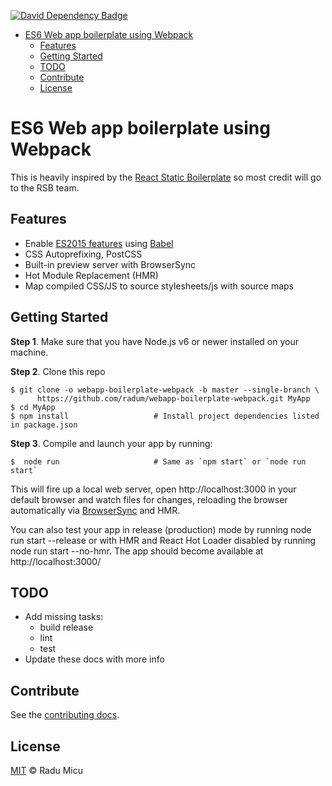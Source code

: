 [![David Dependency Badge](https://david-dm.org/radum/webapp-boilerplate-webpack/dev-status.svg)](https://david-dm.org/radum/webapp-boilerplate-webpack/#info=devDependencies)

<!-- TOC depthFrom:1 depthTo:6 withLinks:1 updateOnSave:1 orderedList:0 -->

- [ES6 Web app boilerplate using Webpack](#es6-web-app-boilerplate-using-webpack)
	- [Features](#features)
	- [Getting Started](#getting-started)
	- [TODO](#todo)
	- [Contribute](#contribute)
	- [License](#license)

<!-- /TOC -->

# ES6 Web app boilerplate using Webpack

This is heavily inspired by the [React Static Boilerplate](https://github.com/kriasoft/react-static-boilerplate) so most credit will go to the RSB team.

## Features

* Enable [ES2015 features](https://babeljs.io/docs/learn-es2015/) using [Babel](https://babeljs.io)
* CSS Autoprefixing, PostCSS
* Built-in preview server with BrowserSync
* Hot Module Replacement (HMR)
* Map compiled CSS/JS to source stylesheets/js with source maps

## Getting Started

**Step 1**. Make sure that you have Node.js v6 or newer installed on your machine.

**Step 2**. Clone this repo

```shell
$ git clone -o webapp-boilerplate-webpack -b master --single-branch \
      https://github.com/radum/webapp-boilerplate-webpack.git MyApp
$ cd MyApp
$ npm install                   # Install project dependencies listed in package.json
```

**Step 3**. Compile and launch your app by running:

```
$  node run                     # Same as `npm start` or `node run start`
```

This will fire up a local web server, open http://localhost:3000 in your default browser and watch files for changes, reloading the browser automatically via [BrowserSync](https://www.browsersync.io/) and HMR.

You can also test your app in release (production) mode by running node run start --release or with HMR and React Hot Loader disabled by running node run start --no-hmr. The app should become available at http://localhost:3000/

## TODO

- Add missing tasks:
	- build release
	- lint
	- test
- Update these docs with more info

## Contribute

See the [contributing docs](CONTRIBUTING.md).

## License

[MIT](https://opensource.org/licenses/MIT) © Radu Micu
